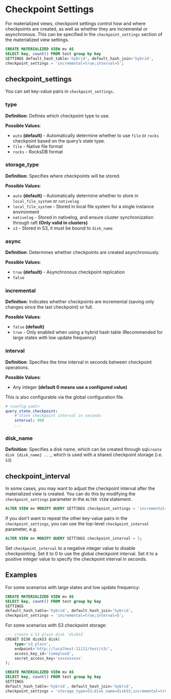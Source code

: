# Checkpoint Settings

For materialized views, checkpoint settings control how and where checkpoints are created, as well as whether they are incremental or asynchronous. This can be specified in the `checkpoint_settings` section of the materialized view settings.

```sql
CREATE MATERIALIZED VIEW mv AS
SELECT key, count() FROM test group by key
SETTINGS default_hash_table='hybrid', default_hash_join='hybrid',
checkpoint_settings = 'incremental=true;interval=5';
```

## checkpoint_settings
You can set key-value pairs in `checkpoint_settings`.

### type

**Definition**: Defines which checkpoint type to use.

**Possible Values**:

- `auto`  **(default)** - Automatically determine whether to use `file` or `rocks` checkpoint based on the query’s state type.
- `file` - Native file format
- `rocks` - RocksDB format

### storage_type

**Definition**: Specifies where checkpoints will be stored.

**Possible Values**:

- `auto` **(default)**  - Automatically determine whether to store in `local_file_system` or `nativelog`
- `local_file_system`  - Stored in local file system for a single instance environment
- `nativelog` - Stored in nativelog, and ensure cluster synchronization through raft **(Only valid in clusters)**
- `s3` - Stored in S3, it must be bound to `disk_name`

### async

**Definition**: Determines whether checkpoints are created asynchronously.

**Possible Values**:

- `true` **(default)** - Asynchronous checkpoint replication
- `false`

### incremental

**Definition**: Indicates whether checkpoints are incremental (saving only changes since the last checkpoint) or full.

**Possible Values**:

- `false` **(default)**
- `true`  - Only enabled when using a hybrid hash table (Recommended for large states with low update frequency)

### interval

**Definition**: Specifies the time interval in seconds between checkpoint operations.

**Possible Values**:

- Any integer **(default 0 means use a configured value)**

This is also configurable via the global configuration file.

```yaml
# <config.yaml>
query_state_checkpoint:
    # State checkpoint interval in seconds
    interval: 900
    ...
```

### disk_name

**Definition**: Specifies a disk name, which can be created through sql`create disk {disk_name} ...`, which is used with a shared checkpoint storage (i.e. `S3`)

## checkpoint_interval

In some cases, you may want to adjust the checkpoint interval after the materialized view is created. You can do this by modifying the `checkpoint_settings` parameter in the `ALTER VIEW` statement.
```sql
ALTER VIEW mv MODIFY QUERY SETTINGS checkpoint_settings = 'incremental=true;interval=5';
```
If you don't want to repeat the other key-value pairs in the `checkpoint_settings`, you can use the top-level `checkpoint_interval` parameter, e.g.
```sql
ALTER VIEW mv MODIFY QUERY SETTINGS checkpoint_interval = 5;
```

Set `checkpoint_interval` to a negative integer value to disable checkpointing. Set it to 0 to use the global checkpoint interval. Set it to a positive integer value to specify the checkpoint interval in seconds.

## Examples

For some scenarios with large states and low update frequency:

```sql
CREATE MATERIALIZED VIEW mv AS
SELECT key, count() FROM test group by key
SETTINGS
default_hash_table='hybrid', default_hash_join='hybrid',
checkpoint_settings = 'incremental=true;interval=5';
```

For some scenarios with S3 checkpoint storage:

```sql
--- create a S3 plain disk `diskS3`
CREAET DISK diskS3 disk(
    type='s3_plain',
    endpoint='http://localhost:11111/test/s3/',
    access_key_id='timeplusd',
    secret_access_key='xxxxxxxxxx'
);

CREATE MATERIALIZED VIEW mv AS
SELECT key, count() FROM test group by key
SETTINGS
default_hash_table='hybrid', default_hash_join='hybrid',
checkpoint_settings = 'storage_type=S3;disk_name=diskS3;incremental=true;interval=5';
```
